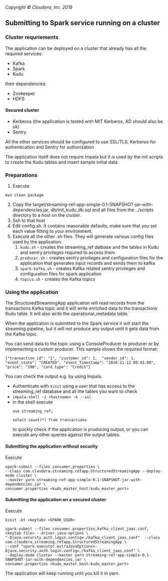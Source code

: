 _Copyright &copy; Cloudera, Inc. 2019_
## Submitting to Spark service running on a cluster

### Cluster requriements
The application can be deployed on a cluster that already has all the required services:
* Kafka
* Spark
* Kudu

their dependencies:
* Zookeeper
* HDFS

#### Secured cluster
* Kerberos (the application is tested with MIT Kerberos, AD should also be ok)
* Sentry

All the other services should be configured to use SSL/TLS, Kerberos for authentication and Sentry for authorization

The application itself does not require Impala but it is used by the init scripts to create the Kudu tables and insert sample initial data.

### Preparations

  1. Execute

  `mvn clean package`

  2.  Copy the target/streaming-ref-app-simple-0.1-SNAPSHOT-jar-with-dependencies.jar, db/init_kudu_db.sql and all files
  from the ../scripts directory to a host on the cluster.
  3.  Ssh to that host
  4.  Edit config.sh. It contains reasonable defaults, make sure that you set each value fitting to your environment.  
  5.  Execute all the other .sh files. They will generate various config files used by the application:
      1. `kudu.sh` - creates the streaming_ref datbase and the tables in Kudu and sentry privileges required to access them
      2. `producer.sh` - creates sentry privileges and configuration files for the application that generates
      input records and sends them to kafka
      3. `spark-kafka.sh` - creates Kafka related sentry privileges and configuration files for spark application
      4. `topics.sh` - creates the Kafka topics

### Using the application
The StructuredStreamingApp application will read records from the transactions Kafka topic and it will
write enriched data to the transactions Kudu table. It will also write the operational_metadata table.

When the application is submitted to the Spark service it will start the streaming pipeline,
but it will not produce any output until it gets data from the Kafka topic.

You can send data to the topic using a ConsoleProducer to producer or by implementing a custom producer.
This sample shows the required format:

`{"transaction_id": "1", "customer_id": 1,  "vendor_id": 1, "event_state": "CREATED", "event_timestamp": "2018-11-12 09:42:00", "price": "100", "card_type": "Credit"} `

You can check the output e.g. by using Impala.
* Authenticate with `kinit` using a user that has access to the streaming_ref database and all the tables you want to check
* `impala-shell -i <hostname> -k --ssl`
* in the shell execute
  ```
  use streaming_ref;

  select count(*) from transactions
  ```
  to quickly check if the application is producing output, or you can execute any other queries against the output tables.


#### Submitting the application without security

 Execute

  ```
  spark-submit --files consumer.properties \      
  --class com.cloudera.streaming.refapp.StructuredStreamingApp --deploy-mode cluster \  
  --master yarn streaming-ref-app-simple-0.1-SNAPSHOT-jar-with-dependencies.jar \  
  consumer.properties <kudu_master_host:kudu_master_port>
  ```  

#### Submitting the application on a secured cluster

  Execute

  ```
  kinit -kt <keytab> <SPARK_USER>

  spark-submit --files consumer.properties,kafka_client_jaas.conf,<keytab file> --driver-java-options \
  "-Djava.security.auth.login.config=./kafka_client_jaas.conf"  --class com.cloudera.streaming.refapp.StructuredStreamingApp \
  --conf "spark.executor.extraJavaOptions=-Djava.security.auth.login.config=./kafka_client_jaas.conf" \
  --deploy-mode cluster --master yarn streaming-ref-app-simple-0.1-SNAPSHOT-jar-with-dependencies.jar \
  consumer.properties <kudu_master_host:kudu_master_port>
  ```

The application will keep running until you kill it in yarn.
